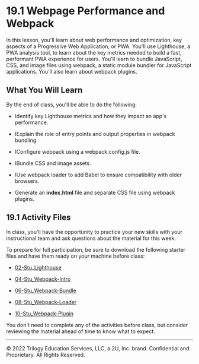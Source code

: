 # 19.1 Webpage Performance and Webpack
In this lesson, you'll learn about web performance and optimization, key aspects of a Progressive Web Application, or PWA. You'll use Lighthouse, a PWA analysis tool, to learn about the key metrics needed to build a fast, performant PWA experience for users. You'll learn to bundle JavaScript, CSS, and image files using webpack, a static module bundler for JavaScript applications. You'll also learn about webpack plugins.

## What You Will Learn
By the end of class, you'll be able to do the following:

* Identify key Lighthouse metrics and how they impact an app's performance.

* IExplain the role of entry points and output properties in webpack bundling.

* IConfigure webpack using a webpack.config.js file.

* IBundle CSS and image assets.

* IUse webpack loader to add Babel to ensure compatibility with older browsers.

* Generate an **index.html** file and separate CSS file using webpack plugins.

## 19.1 Activity Files
In class, you'll have the opportunity to practice your new skills with your instructional team and ask questions about the material for this week.

To prepare for full participation, be sure to download the following starter files and have them ready on your machine before class:

* [02-Stu_Lighthouse](https://static.fullstack-bootcamp.com/lesson-files/19-PWA/02-Stu_Lighthouse.zip)

* [04-Stu_Webpack-Intro](https://static.fullstack-bootcamp.com/lesson-files/19-PWA/04-Stu_Webpack-Intro.zip)

* [06-Stu_Webpack-Bundle](https://static.fullstack-bootcamp.com/lesson-files/19-PWA/06-Stu_Webpack-Bundle.zip)

* [08-Stu_Webpack-Loader](https://static.fullstack-bootcamp.com/lesson-files/19-PWA/08-Stu_Webpack-Loader.zip)

* [10-Stu_Webpack-Plugin](https://static.fullstack-bootcamp.com/lesson-files/19-PWA/10-Stu_Webpack-Plugin.zip)

You don't need to complete any of the activities before class, but consider reviewing the material ahead of time to know what to expect.

---
© 2022 Trilogy Education Services, LLC, a 2U, Inc. brand. Confidential and Proprietary. All Rights Reserved.